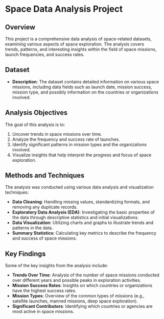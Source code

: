 # Space Data Analysis Project

## Overview
This project is a comprehensive data analysis of space-related datasets, examining various aspects of space exploration. The analysis covers trends, patterns, and interesting insights within the field of space missions, launch frequencies, and success rates.

## Dataset
- **Description**: The dataset contains detailed information on various space missions, including data fields such as launch date, mission success, mission type, and possibly information on the countries or organizations involved.

## Analysis Objectives
The goal of this analysis is to:
1. Uncover trends in space missions over time.
2. Analyze the frequency and success rate of launches.
3. Identify significant patterns in mission types and the organizations involved.
4. Visualize insights that help interpret the progress and focus of space exploration.

## Methods and Techniques
The analysis was conducted using various data analysis and visualization techniques:
- **Data Cleaning**: Handling missing values, standardizing formats, and removing any duplicate records.
- **Exploratory Data Analysis (EDA)**: Investigating the basic properties of the data through descriptive statistics and initial visualizations.
- **Data Visualization**: Utilizing charts and graphs to illustrate trends and patterns in the data.
- **Summary Statistics**: Calculating key metrics to describe the frequency and success of space missions.

## Key Findings
Some of the key insights from the analysis include:
- **Trends Over Time**: Analysis of the number of space missions conducted over different years and possible peaks in exploration activities.
- **Mission Success Rates**: Insights on which countries or organizations have the highest success rates.
- **Mission Types**: Overview of the common types of missions (e.g., satellite launches, manned missions, deep space exploration).
- **Significant Contributors**: Identifying which countries or agencies are most active in space missions.
